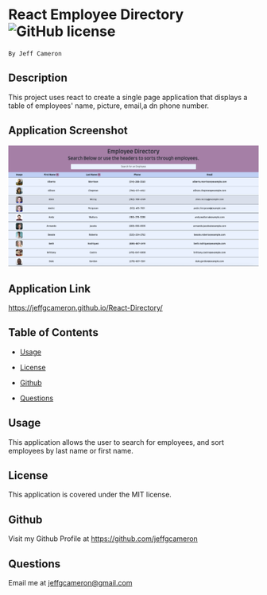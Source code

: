 # React Employee Directory ![GitHub license](https://img.shields.io/badge/license-MIT-blue.svg)
    By Jeff Cameron


## Description
This project uses react to create a single page application that displays a table of employees' name, picture, email,a dn phone number.


## Application Screenshot
![React EMployee Directory](./public/images/screenshot.png)


## Application Link
https://jeffgcameron.github.io/React-Directory/

## Table of Contents

* [Usage](#usage)

* [License](#license)

* [Github](#github)

* [Questions](#questions)


## Usage
This application allows the user to search for employees, and sort employees by last name or first name. 


## License
This application is covered under the MIT license.


## Github
Visit my Github Profile at https://github.com/jeffgcameron


## Questions 
Email me at jeffgcameron@gmail.com


